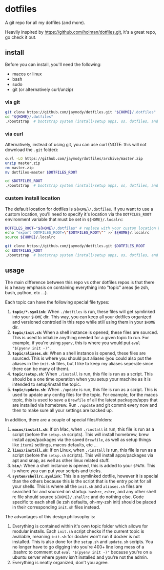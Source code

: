 # dotfiles

A git repo for all my dotfiles (and more).

Heavily inspired by https://github.com/holman/dotfiles.git, it's a great repo, go check it out.


## install
Before you can install, you'll need the following:
- macos or linux
- bash
- sudo
- git (or alternatively curl/unzip)

### via git
```sh
git clone https://github.com/jaymody/dotfiles.git "${HOME}/.dotfiles"
cd "${HOME}/.dotfiles"
./bootstrap  # bootstrap system (install/setup apps, os, dotfiles, and other software)
```

### via curl
Alternatively, instead of using git, you can use curl (NOTE: this will not download the `.git` folder):
```sh
curl -LO https://github.com/jaymody/dotfiles/archive/master.zip
unzip master.zip
rm master.zip
mv dotfiles-master $DOTFILES_ROOT

cd $DOTFILES_ROOT
./bootstrap  # bootstrap system (install/setup apps, os, dotfiles, and other software)
```

### custom install location
The default location for dotfiles is `${HOME}/.dotfiles`. If you want to use a custom location, you'll need to specify it's location via the `DOTFILES_ROOT` environment variable that must be set in `${HOME}/.localrc`:
```sh
DOTFILES_ROOT="${HOME}/.dotfiles" # replace with your custom location here
echo "export DOTFILES_ROOT=\"$DOTFILES_ROOT\"" >> ${HOME}/.localrc
source ${HOME}/.localrc

git clone https://github.com/jaymody/dotfiles.git $DOTFILES_ROOT
cd $DOTFILES_ROOT
./bootstrap  # bootstrap system (install/setup apps, os, dotfiles, and other software)
```


## usage

The main difference between this repo vs other dotfiles repos is that there is a heavy emphasis on containing everything into "topic" areas (ie zsh, bash, python, etc ...).

Each topic can have the following special file types:
1. **`topic/*.symlink`**: When `./dotfiles` is run, these files will get symlinked into your `$HOME` dir. This way, you can keep all your dotfiles organized and versioned controled in this repo while still using them in your `$HOME` dir.
2. **`topic/init.sh`**: When a shell instance is opened, these files are sourced. This is used to intialize anything needed for a given topic to run. For example, if you're using `pyenv`, this is where you would put `eval "$(pyenv init -)"`.
3. **`topic/aliases.sh`**: When a shell instance is opened, these files are sourced. This is where you should put aliases (you could also put the aliases in the `init.sh` files, but I like to keep my aliases seperate since there can be many of them).
4. **`topic/setup.sh`**: When `./install` is run, this file is run as a script. This should be a one time operation when you setup your machine as it is intended to setup/install the topic.
5. **`topic/update.sh`**: When `./update` is run, this file is run as a script. This is used to update any config files for the topic. For example, for the macos topic, this is used to save a `Brewfile` of all the latest packages/apps that are installed via homebrew. Run `./update` and git commit every now and then to make sure all your settings are backed up.

In addition, there are a couple of special files/folders:
1. **`macos/install.sh`**: If on Mac, when `./install` is run, this file is run as a script (before the `setup.sh` scripts). This will install homebrew, brew install apps/packages via the saved `Brewfile`, as well as setup things like `iterm2` settings, macos defaults, etc ...
2. **`linux/install.sh`**: If on Linux, when `./install` is run, this file is run as a script (before the `setup.sh` scripts). This will install apps/packages via apt and snap, as well as other linux related stuff.
3. **`bin/`**: When a shell instance is opened, this is added to your `$PATH`. This is where you can put your scripts and tricks.
4. **`system/shellrc.symlink`**: This is a symlinked dotfile, however it is special than the others because this is the script that is the entry point for all your shells. This is where all the `init.sh` and `aliases.sh` files are searched for and sourced on startup. `bashrc`, `zshrc`, and any other shell rc file should source `${HOME}/.shellrc` and do nothing else. Code specific to each shell (ie zsh defaults, oh-my-zsh init) should be placed in their corresponding `init.sh` files instead.

The advantages of this design philosophy is:
1. Everything is contained within it's own topic folder which allows for modular installs. Each `init.sh` script checks if the current topic is avaliable, meaning `init.sh` for docker won't run if docker is not installed. This is also done for the `setup.sh` and `update.sh` scripts. You no longer have to go digging into you're 400+ line long mess of a .bashrc to comment out `eval "$(pyenv init -)"` because you're on a ubuntu server where pyenv isn't installed and you're not the admin.
2. Everything is neatly organized, don't you agree.

